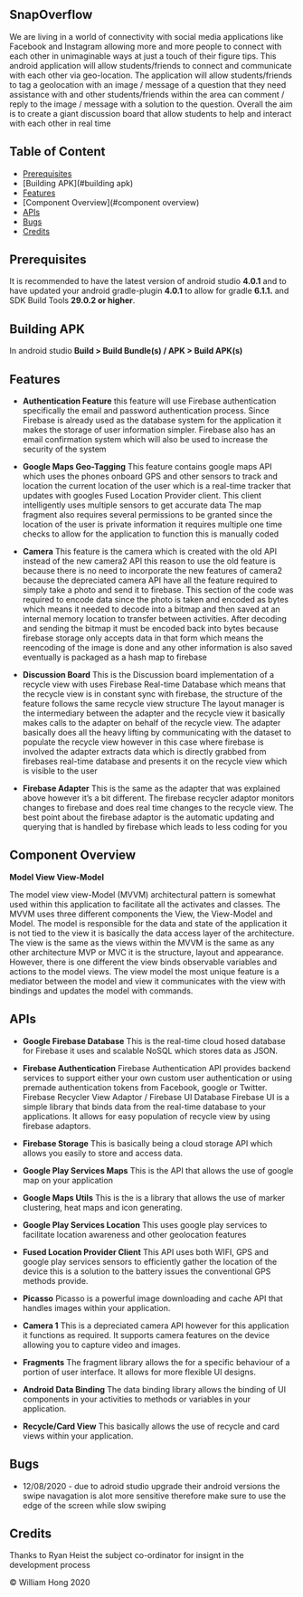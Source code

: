 ## SnapOverflow
We are living in a world of connectivity with social media applications like Facebook and Instagram
allowing more and more people to connect with each other in unimaginable ways at just a touch of
their figure tips. This android application will allow students/friends to connect and communicate with each other via geo-location. 
The application will allow students/friends to tag a geolocation with an image / message of a question that they need
assistance with and other students/friends within the area can comment / reply to the image /
message with a solution to the question. Overall the aim is to create a giant discussion board that
allow students to help and interact with each other in real time

## Table of Content 
* [Prerequisites](#prerequisites)
* [Building APK](#building apk)
* [Features](#features)
* [Component Overview](#component overview)
* [APIs](#apis)
* [Bugs](#bugs)
* [Credits](#credits)


## Prerequisites
It is recommended to have the latest version of android studio **4.0.1** and to have updated your android gradle-plugin **4.0.1** to allow for gradle **6.1.1.** and SDK Build Tools **29.0.2 or higher**.

## Building APK
In android studio **Build > Build Bundle(s) / APK > Build APK(s)**

## Features
* **Authentication Feature** 
this feature will use Firebase authentication specifically the email and
password authentication process. Since Firebase is already used as the database system for the
application it makes the storage of user information simpler. Firebase also has an email confirmation
system which will also be used to increase the security of the system

* **Google Maps Geo-Tagging** 
This feature contains google maps API which uses the phones onboard GPS and other sensors to track
and location the current location of the user which is a real-time tracker that updates with googles
Fused Location Provider client. This client intelligently uses multiple sensors to get accurate data 
The map fragment also requires several permissions to be granted since the location of the user is
private information it requires multiple one time checks to allow for the application to function this is
manually coded

* **Camera** 
This feature is the camera which is created with the old API instead of the new camera2 API this reason
to use the old feature is because there is no need to incorporate the new features of camera2 because
the depreciated camera API have all the feature required to simply take a photo and send it to firebase.
This section of the code was required to encode data since the photo is taken and encoded as bytes
which means it needed to decode into a bitmap and then saved at an internal memory location to
transfer between activities. 
After decoding and sending the bitmap it must be encoded back into bytes because firebase storage
only accepts data in that form which means the reencoding of the image is done and any other
information is also saved eventually is packaged as a hash map to firebase

* **Discussion Board** 
This is the Discussion board implementation of a recycle view with uses
Firebase Real-time Database which means that the recycle view is in
constant sync with firebase, the structure of the feature follows the same
recycle view structure
The layout manager is the intermediary between the adapter and the
recycle view it basically makes calls to the adapter on behalf of the recycle
view.
The adapter basically does all the heavy lifting by communicating with the
dataset to populate the recycle view however in this case where firebase is involved the adapter
extracts data which is directly grabbed from firebases real-time database and presents it on the recycle
view which is visible to the user

* **Firebase Adapter** 
This is the same as the adapter that was explained above however it’s a bit different. The firebase
recycler adaptor monitors changes to firebase and does real time changes to the recycle view. The
best point about the firebase adaptor is the automatic updating and querying that is handled by
firebase which leads to less coding for you 

## Component Overview
**Model View View-Model**

The model view view-Model (MVVM) architectural pattern is somewhat used within this application
to facilitate all the activates and classes. The MVVM uses three different components the View, the
View-Model and Model.
The model is responsible for the data and state of the application it is not tied to the view it is
basically the data access layer of the architecture.
The view is the same as the views within the MVVM is the same as any other architecture MVP or
MVC it is the structure, layout and appearance. However, there is one different the view binds
observable variables and actions to the model views.
The view model the most unique feature is a mediator between the model and view it
communicates with the view with bindings and updates the model with commands. 

## APIs
* **Google Firebase Database**
This is the real-time cloud hosed database for Firebase it uses and scalable NoSQL which stores data
as JSON.

* **Firebase Authentication**
Firebase Authentication API provides backend services to support either your own custom user
authentication or using premade authentication tokens from Facebook, google or Twitter.
Firebase Recycler View Adaptor / Firebase UI Database
Firebase UI is a simple library that binds data from the real-time database to your applications. It
allows for easy population of recycle view by using firebase adaptors.

* **Firebase Storage**
This is basically being a cloud storage API which allows you easily to store and access data.

* **Google Play Services Maps**
This is the API that allows the use of google map on your application

* **Google Maps Utils**
This is the is a library that allows the use of marker clustering, heat maps and icon generating.

* **Google Play Services Location**
This uses google play services to facilitate location awareness and other geolocation features

* **Fused Location Provider Client**
This API uses both WIFI, GPS and google play services sensors to efficiently gather the location of the
device this is a solution to the battery issues the conventional GPS methods provide.

* **Picasso**
Picasso is a powerful image downloading and cache API that handles images within your application.

* **Camera 1**
This is a depreciated camera API however for this application it functions as required. It supports
camera features on the device allowing you to capture video and images.

* **Fragments**
The fragment library allows the for a specific behaviour of a portion of user interface. It allows for
more flexible UI designs.

* **Android Data Binding**
The data binding library allows the binding of UI components in your activities to methods or
variables in your application.

* **Recycle/Card View**
This basically allows the use of recycle and card views within your application.

## Bugs
* 12/08/2020 - due to adroid studio upgrade their android versions the swipe navagation is alot more sensitive therefore make sure to use the edge of the screen while slow swiping

## Credits 
Thanks to Ryan Heist the subject co-ordinator for insignt in the development process

© William Hong 2020



 
